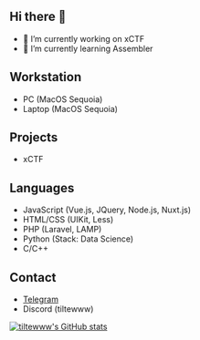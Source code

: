 ## Hi there 👋
- 🔭 I’m currently working on xCTF
- 🌱 I’m currently learning Assembler 

## Workstation 
- PC (MacOS Sequoia)
- Laptop (MacOS Sequoia)
  
## Projects
- xCTF

## Languages
- JavaScript (Vue.js, JQuery, Node.js, Nuxt.js)
- HTML/CSS (UIKit, Less)
- PHP (Laravel, LAMP)
- Python (Stack: Data Science)
- C/C++

## Contact 
- [Telegram](https://t.me/hllwrldb)
- Discord (tiltewww)
  
[![tiltewww's GitHub stats](https://github-readme-stats.vercel.app/api?username=tiltewww)](https://github.com/anuraghazra/github-readme-stats)

